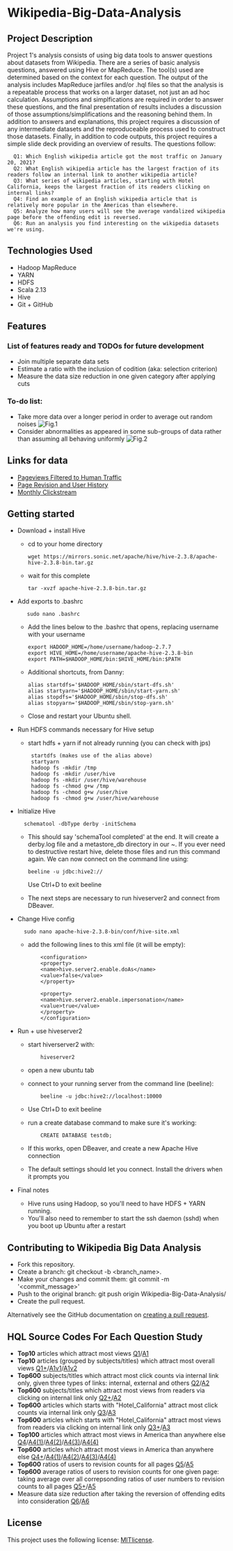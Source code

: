 # Wikipedia-Big-Data-Analysis

## Project Description

Project 1's analysis consists of using big data tools to answer questions about datasets from Wikipedia. There are a series of basic analysis questions, answered using Hive or MapReduce. The tool(s) used are determined based on the context for each question. The output of the analysis includes MapReduce jarfiles and/or .hql files so that the analysis is a repeatable process that works on a larger dataset, not just an ad hoc calculation. Assumptions and simplfications are required in order to answer these questions, and the final presentation of results includes a discussion of those assumptions/simplifications and the reasoning behind them. In addition to answers and explanations, this project requires a discussion of any intermediate datasets and the reproduceable process used to construct those datasets. Finally, in addition to code outputs, this project requires a simple slide deck providing an overview of results. The questions follow: 

      Q1: Which English wikipedia article got the most traffic on January 20, 2021?
      Q2: What English wikipedia article has the largest fraction of its readers follow an internal link to another wikipedia article?
      Q3: What series of wikipedia articles, starting with Hotel California, keeps the largest fraction of its readers clicking on internal links? 
      Q4: Find an example of an English wikipedia article that is relatively more popular in the Americas than elsewhere. 
      Q5: Analyze how many users will see the average vandalized wikipedia page before the offending edit is reversed.
      Q6: Run an analysis you find interesting on the wikipedia datasets we're using.

## Technologies Used

* Hadoop MapReduce
* YARN
* HDFS
* Scala 2.13
* Hive
* Git + GitHub

## Features

### List of features ready and TODOs for future development
* Join multiple separate data sets 
* Estimate a ratio with the inclusion of codition (aka: selection criterion) 
* Measure the data size reduction in one given category after applying cuts 

### To-do list:
* Take more data over a longer period in order to average out random noises 
![Fig.1](https://github.com/renjmindy/Wikipedia-Big-Data-Analysis/blob/main/pic/pj1-wb-2.png)
* Consider abnormalities as appeared in some sub-groups of data rather than assuming all behaving uniformly
![Fig.2](https://github.com/renjmindy/Wikipedia-Big-Data-Analysis/blob/main/pic/pj1-wb-3.png)

## Links for data

* [Pageviews Filtered to Human Traffic](https://wikitech.wikimedia.org/wiki/Analytics/Data_Lake/Traffic/Pageviews)
* [Page Revision and User History](https://wikitech.wikimedia.org/wiki/Analytics/Data_Lake/Edits/Mediawiki_history_dumps#Technical_Documentation)
* [Monthly Clickstream](https://meta.wikimedia.org/wiki/Research:Wikipedia_clickstream)

## Getting started

* Download + install Hive

   - cd to your home directory
         
         wget https://mirrors.sonic.net/apache/hive/hive-2.3.8/apache-hive-2.3.8-bin.tar.gz
   
   - wait for this complete
         
         tar -xvzf apache-hive-2.3.8-bin.tar.gz
         
* Add exports to .bashrc

         sudo nano .bashrc

   - Add the lines below to the .bashrc that opens, replacing username with your username

         export HADOOP_HOME=/home/username/hadoop-2.7.7
         export HIVE_HOME=/home/username/apache-hive-2.3.8-bin
         export PATH=$HADOOP_HOME/bin:$HIVE_HOME/bin:$PATH

   - Additional shortcuts, from Danny:

         alias startdfs='$HADOOP_HOME/sbin/start-dfs.sh'
         alias startyarn='$HADOOP_HOME/sbin/start-yarn.sh'
         alias stopdfs='$HADOOP_HOME/sbin/stop-dfs.sh'
         alias stopyarn='$HADOOP_HOME/sbin/stop-yarn.sh'

   - Close and restart your Ubuntu shell.
   
* Run HDFS commands necessary for Hive setup

  - start hdfs + yarn if not already running (you can check with jps)

         startdfs (makes use of the alias above)
         startyarn
         hadoop fs -mkdir /tmp
         hadoop fs -mkdir /user/hive
         hadoop fs -mkdir /user/hive/warehouse
         hadoop fs -chmod g+w /tmp
         hadoop fs -chmod g+w /user/hive
         hadoop fs -chmod g+w /user/hive/warehouse
         
* Initialize Hive

        schematool -dbType derby -initSchema

  - This should say 'schemaTool completed' at the end. It will create a derby.log file and a metastore_db directory in our ~. 
    If you ever need to destructive restart hive, delete those files and run this command again.
    We can now connect on the command line using: 
            
        beeline -u jdbc:hive2://

    Use Ctrl+D to exit beeline
  
  - The next steps are necessary to run hiveserver2 and connect from DBeaver.
  
* Change Hive config

        sudo nano apache-hive-2.3.8-bin/conf/hive-site.xml
        
  - add the following lines to this xml file (it will be empty):
  
            <configuration>
            <property>
            <name>hive.server2.enable.doAs</name>
            <value>false</value>
            </property>

            <property>
            <name>hive.server2.enable.impersonation</name>
            <value>true</value>
            </property>
            </configuration>
            
* Run + use hiveserver2

  - start hiverserver2 with:
  
            hiveserver2
            
  - open a new ubuntu tab
  - connect to your running server from the command line (beeline):
  
            beeline -u jdbc:hive2://localhost:10000
            
  - Use Ctrl+D to exit beeline
  - run a create database command to make sure it's working:
  
            CREATE DATABASE testdb;
            
  - If this works, open DBeaver, and create a new Apache Hive connection
  - The default settings should let you connect. Install the drivers when it prompts you
  
* Final notes

  - Hive runs using Hadoop, so you'll need to have HDFS + YARN running.
  - You'll also need to remember to start the ssh daemon (sshd) when you boot up Ubuntu after a restart

## Contributing to Wikipedia Big Data Analysis
   
* Fork this repository.
* Create a branch: git checkout -b <branch_name>.
* Make your changes and commit them: git commit -m '<commit_message>'
* Push to the original branch: git push origin Wikipedia-Big-Data-Analysis/<location>
* Create the pull request.

Alternatively see the GitHub documentation on [creating a pull request](https://help.github.com/en/github/collaborating-with-issues-and-pull-requests/creating-a-pull-request).

## HQL Source Codes For Each Question Study

* **Top10** articles which attract most views
[Q1](https://github.com/renjmindy/210104-usf-bigdata/blob/main/proj1_0/Project1Q1.sql)/[A1](https://github.com/renjmindy/210104-usf-bigdata/blob/main/proj1_0/Q1A/p1q1t1.tsv)
* **Top10** articles (grouped by subjects/titles) which attract most overall views
[Q1+](https://github.com/renjmindy/210104-usf-bigdata/blob/main/proj1_0/Project1Q1%2B.sql)/[A1v1](https://github.com/renjmindy/210104-usf-bigdata/blob/main/proj1_0/Q1A%2B/p1q9t1.tsv)/[A1v2](https://github.com/renjmindy/210104-usf-bigdata/blob/main/proj1_0/Q1A%2B/p1q9t2.tsv)
* **Top600** subjects/titles which attract most click counts via internal link only, given three types of links: internal, external and others
[Q2](https://github.com/renjmindy/210104-usf-bigdata/blob/main/proj1_0/Project1Q2.sql)/[A2](https://github.com/renjmindy/210104-usf-bigdata/blob/main/proj1_0/Q2A/p1q2t2_8.tsv)
* **Top600** subjects/titles which attract most views from readers via clicking on internal link only
[Q2+](https://github.com/renjmindy/210104-usf-bigdata/blob/main/proj1_0/Project1Q2%2B.sql)/[A2](https://github.com/renjmindy/210104-usf-bigdata/blob/main/proj1_0/Q2A%2B/p1q7t5_1.tsv)
* **Top600** articles which starts with "Hotel_California" attract most click counts via internal link only 
[Q3](https://github.com/renjmindy/210104-usf-bigdata/blob/main/proj1_0/Project1Q3.sql)/[A3](https://github.com/renjmindy/210104-usf-bigdata/blob/main/proj1_0/Q3A/p1q3t1_3.tsv)
* **Top600** articles which starts with "Hotel_California" attract most views from readers via clicking on internal link only
[Q3+](https://github.com/renjmindy/210104-usf-bigdata/blob/main/proj1_0/Project1Q3%2B.sql)/[A3](https://github.com/renjmindy/210104-usf-bigdata/blob/main/proj1_0/Q3A%2B/p1q8t7_1.tsv)
* **Top100** articles which attract most views in America than anywhere else
[Q4](https://github.com/renjmindy/210104-usf-bigdata/blob/main/proj1_0/Project1Q4.sql)/[A4(1)](https://github.com/renjmindy/210104-usf-bigdata/blob/main/proj1_0/Q4A/p1q4t1_d201229_00_05.tsv)/[A4(2)](https://github.com/renjmindy/210104-usf-bigdata/blob/main/proj1_0/Q4A/p1q4t1_d201229_06_11.tsv)/[A4(3)](https://github.com/renjmindy/210104-usf-bigdata/blob/main/proj1_0/Q4A/p1q4t1_d201229_12_17.tsv)/[A4(4)](https://github.com/renjmindy/210104-usf-bigdata/blob/main/proj1_0/Q4A/p1q4t1_d201229_18_23.tsv)
* **Top600** articles which attract most views in America than anywhere else 
[Q4+](https://github.com/renjmindy/210104-usf-bigdata/blob/main/proj1_0/Project1Q4v2.sql)/[A4(1)](https://github.com/renjmindy/210104-usf-bigdata/blob/main/proj1_0/Q4A/p1q4t1_d201229_00_05_2.tsv)/[A4(2)](https://github.com/renjmindy/210104-usf-bigdata/blob/main/proj1_0/Q4A/p1q4t1_d201229_06_11_2.tsv)/[A4(3)](https://github.com/renjmindy/210104-usf-bigdata/blob/main/proj1_0/Q4A/p1q4t1_d201229_12_17_2.tsv)/[A4(4)](https://github.com/renjmindy/210104-usf-bigdata/blob/main/proj1_0/Q4A/p1q4t1_d201229_18_23_2.tsv)
* **Top600** ratios of users to revision counts for all pages
[Q5](https://github.com/renjmindy/210104-usf-bigdata/blob/main/proj1_0/Project1Q5.sql)/[A5](https://github.com/renjmindy/210104-usf-bigdata/blob/main/proj1_0/Q5A/p1q5t1_3.tsv)
* **Top600** average ratios of users to revision counts for one given page: taking average over all correpsonding ratios of user numbers to revision counts to all pages
[Q5+](https://github.com/renjmindy/210104-usf-bigdata/blob/main/proj1_0/Project1Q5v2.sql)/[A5](https://github.com/renjmindy/210104-usf-bigdata/blob/main/proj1_0/Q5A/p1q5t4_1.tsv)
* Measure data size reduction after taking the reversion of offending edits into consideration
[Q6](https://github.com/renjmindy/210104-usf-bigdata/blob/main/proj1_0/Project1Q6.sql)/[A6](https://github.com/renjmindy/210104-usf-bigdata/tree/main/proj1_0/Q6A)

## License

This project uses the following license: [MITlicense](https://mit-license.org/).
